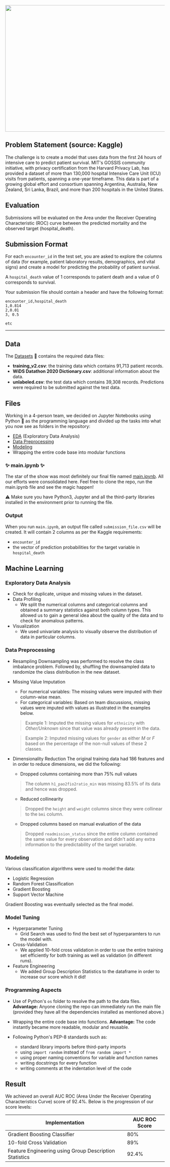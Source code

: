 <p>
<img src="https://i.imgur.com/E2TUJSD.jpg" width="900" height="400">
</p>

## Problem Statement (source: Kaggle)
The challenge is to create a model that uses data from the first 24 hours of intensive care to predict patient survival. MIT's GOSSIS community initiative, with privacy certification from the Harvard Privacy Lab, has provided a dataset of more than 130,000 hospital Intensive Care Unit (ICU) visits from patients, spanning a one-year timeframe. This data is part of a growing global effort and consortium spanning Argentina, Australia, New Zealand, Sri Lanka, Brazil, and more than 200 hospitals in the United States.

## Evaluation
Submissions will be evaluated on the Area under the Receiver Operating Characteristic (ROC) curve between the predicted mortality and the observed target (hospital_death).

## Submission Format
For each `encounter_id` in the test set, you are asked to explore the columns of data (for example, patient laboratory results, demographics, and vital signs) and create a model for predicting the probability of patient survival.

A `hospital_death` value of 1 corresponds to patient death and a value of 0 corresponds to survival.

Your submission file should contain a header and have the following format:

```
encounter_id,hospital_death
1,0.814
2,0.01
3, 0.5

etc
```

---

## Data

The [Datasets](Datasets) :file_folder: contains the required data files:
- **training_v2.csv**: the training data which contains 91,713 patient records. 
- **WiDS Datathon 2020 Dictionary.csv**: additional information about the data.
- **unlabeled.csv**: the test data which contains 39,308 records. Predictions were required to be submitted against the test data.

## Files

Working in a 4-person team, we decided on Jupyter Notebooks using Python :snake: as the programming language and divided up the tasks into what you now see as folders in the repository:
- [EDA](EDA) (Exploratory Data Analysis)
- [Data Preprocessing](DataPreprocessing)
- [Modeling](DataModeling)
- Wrapping the entire code base into modular functions 

### :sparkles: main.ipynb :sparkles: 
The star of the show was most definitely our final file named [main.ipynb](main.ipynb). All our efforts were consolidated here. Feel free to clone the repo, run the main.ipynb file and see the magic happen! 

:warning: Make sure you have Python3, Jupyter and all the third-party libraries installed in the environment prior to running the file.

### Output

When you run `main.ipynb`, an output file called `submission_file.csv` will be created. It will contain 2 columns as per the Kaggle requirements: 
- `encounter_id` 
- the vector of prediction probabilities for the target variable in `hospital_death`

## Machine Learning

### Exploratory Data Analysis
- Check for duplicate, unique and missing values in the dataset.
- Data Profiling
    - We split the numerical columns and categorical columns and obtained a summary statistics against both column types. This allowed us to gain a general idea about the quality of the data and to check for anomalous patterns.
- Visualization
    - We used univariate analysis to visually observe the distribution of data in particular columns.

### Data Preprocessing
- Resampling 
Downsampling was performed to resolve the class imbalance problem. Followed by, shuffling the downsampled data to randomize the class distribution in the new dataset.

- Missing Value Imputation
    - For numerical variables: The missing values were imputed with their column-wise mean.
    - For categorical variables: Based on team discussions, missing values were imputed with values as illustrated in the examples below.
    > Example 1: Imputed the missing values for `ethnicity` with _Other/Unknown_ since that value was already present in the data.
    
    > Example 2: Imputed missing values for `gender` as either _M_ or _F_ based on the percentage of the non-null values of these 2 classes. 

- Dimensionality Reduction
The original training data had 186 features and in order to reduce dimensions, we did the following:
    - Dropped columns containing more than 75% null values
    > The column `h1_pao2fio2ratio_min` was missing 83.5% of its data and hence was dropped.
    - Reduced collinearity
    > Dropped the `height` and `weight` columns since they were collinear to the `bmi` column.
    - Dropped columns based on manual evaluation of the data 
    > Dropped `readmission_status` since the entire column contained the same value for every observation and didn't add any extra information to the predictability of the target variable.

### Modeling

Various classification algorithms were used to model the data:
- Logistic Regression
- Random Forest Classification
- Gradient Boosting
- Support Vector Machine

Gradient Boosting was eventually selected as the final model.

### Model Tuning

- Hyperparameter Tuning
    - Grid Search was used to find the best set of hyperparamters to run the model with. 
- Cross-Validation
    - We applied 10-fold cross validation in order to use the entire training set efficiently for both training as well as validation (in different runs). 
- Feature Engineering
    - We added Group Description Statistics to the dataframe in order to increase our score which it did!

### Programming Aspects
- Use of Python's `os` folder to resolve the path to the data files.
**Advantage:** Anyone cloning the repo can immediately run the main file (provided they have all the dependencies installed as mentioned above.)

- Wrapping the entire code base into functions. 
**Advantage:** The code instantly became more readable, modular and reusable.

- Following Python's PEP-8 standards such as:
    - standard library imports before third-party imports
    - using `import random` instead of `from random import *`
    - using proper naming conventions for variable and function names
    - writing docstrings for every function
    - writing comments at the indentation level of the code

## Result

We achieved an overall AUC ROC (Area Under the Receiver Operating Characteristics Curve) score of 92.4%. Below is the progression of our score levels:

Implementation | AUC ROC Score
--- | ---
Gradient Boosting Classifier | 80%
10-fold Cross Validation | 89%
Feature Engineering using Group Description Statistics | 92.4%


